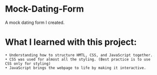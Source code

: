 # Mock-Dating-Form

A mock dating form I created.

# What I learned with this project:
```
• Understanding how to structure HMTL, CSS, and JavaScript together.
• CSS was used for almost all the styling. (Best practice is to use CSS only for styling)
• JavaScript brings the webpage to life by making it interactive.
```
